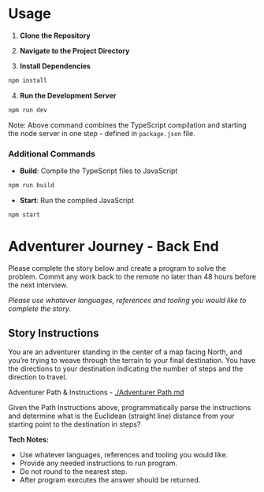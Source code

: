 # Usage

1. **Clone the Repository**

2. **Navigate to the Project Directory**

3. **Install Dependencies**

```bash
npm install
```

4. **Run the Development Server**

```bash
npm run dev
```


Note: Above command combines the TypeScript compilation and starting the node server in one step - defined in `package.json` file.

### Additional Commands

- **Build**: Compile the TypeScript files to JavaScript

```bash
npm run build
```

- **Start**: Run the compiled JavaScript

```bash
npm start
```

# Adventurer Journey - Back End
Please complete the story below and create a program to solve the problem. Commit any work back to the remote no later than 48 hours before the next interview.

*Please use whatever languages, references and tooling you would like to complete the story.*

## Story Instructions
You are an adventurer standing in the center of a map facing North, and you’re trying to weave through the terrain to your final destination. You have the directions to your destination indicating the number of steps and the direction to travel.

Adventurer Path & Instructions - [./Adventurer Path.md](./Adventurer%20Path.md)

Given the Path Instructions above, programmatically parse the instructions and determine what is the Euclidean (straight line) distance from your starting point to the destination in steps?

**Tech Notes:**
- Use whatever languages, references and tooling you would like.
- Provide any needed instructions to run program.
- Do not round to the nearest step.
- After program executes the answer should be returned.